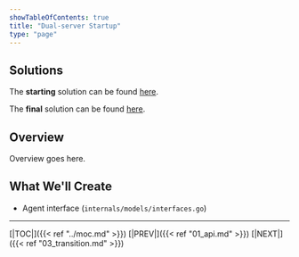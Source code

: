 ```yaml
---
showTableOfContents: true
title: "Dual-server Startup"
type: "page"
---
```

## Solutions
The **starting** solution can be found [here](https://github.com/faanross/workshop_antisyphon_18092025/tree/main/Lesson10_Begin).

The **final** solution can be found [here](https://github.com/faanross/workshop_antisyphon_18092025/tree/main/Lesson10_Done).

## Overview
Overview goes here.


## What We'll Create
- Agent interface (`internals/models/interfaces.go`)


___
[|TOC|]({{< ref "../moc.md" >}})
[|PREV|]({{< ref "01_api.md" >}})
[|NEXT|]({{< ref "03_transition.md" >}})